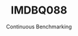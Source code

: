 ---
layout: docu
title: IMDBQ088
subtitle: Continuous Benchmarking
selected: IMDB
expanded: Benchmarking
benchmark: /individual_results/IMDBQ088.html
---
